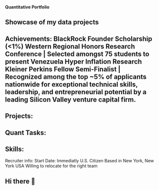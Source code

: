 **Quantitative Portfolio**

Showcase of my data projects
-------------------------------------------------------------
Achievements: 
**BlackRock Founder Scholarship (<1%)
Western Regional Honors Research Conference | Selected amongst 75 students to present Venezuela Hyper Inflation Research 
Kleiner Perkins Fellow Semi-Finalist | Recognized among the top ~5% of applicants nationwide for exceptional technical skills, leadership, and entrepreneurial potential by a leading Silicon Valley venture capital firm.**
------------------------------------------------------------
Projects:
------------------------------------------------------------
Quant Tasks:
------------------------------------------------------------
Skills:
-----------------------------------------------------------
Recruiter info:
Start Date: Immediatly
U.S. Citizen
Based in New York, New York USA
Willing to relocate for the right team

## Hi there 👋

<!--
**lexpinedo/lexpinedo** is a ✨ _special_ ✨ repository because its `README.md` (this file) appears on your GitHub profile.

Here are some ideas to get you started:

- 🔭 I’m currently working on ...
- 🌱 I’m currently learning ...
- 👯 I’m looking to collaborate on ...
- 🤔 I’m looking for help with ...
- 💬 Ask me about ...
- 📫 How to reach me: ...
- 😄 Pronouns: ...
- ⚡ Fun fact: ...
-->

